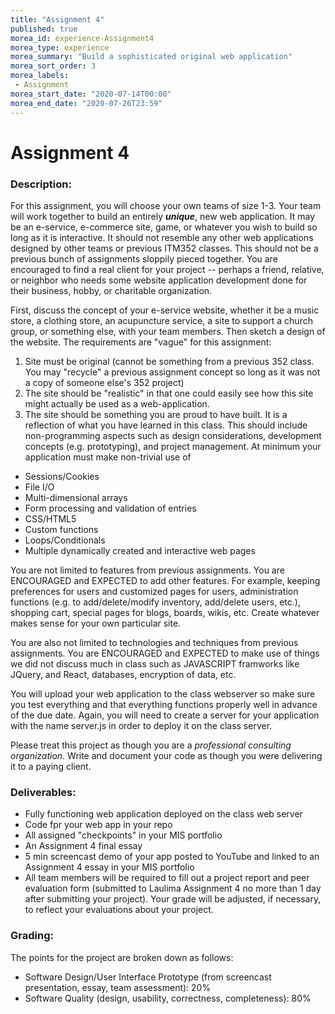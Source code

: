 ```yaml
--- 
title: "Assignment 4" 
published: true 
morea_id: experience-Assignment4
morea_type: experience 
morea_summary: "Build a sophisticated original web application"
morea_sort_order: 3 
morea_labels:
 - Assignment
morea_start_date: "2020-07-14T00:00"
morea_end_date: "2020-07-26T23:59"
---
```


# Assignment 4

### Description:
For this assignment, you will choose your own teams of size 1-3. Your team will work together to build an entirely _**unique**_, new web application. It may be an e-service, e-commerce site, game, or whatever you wish to build so long as it is interactive. It should not resemble any other web applications designed by other teams or previous ITM352 classes. This should not be a previous bunch of assignments sloppily pieced together. You are encouraged to find a real client for your project -- perhaps a friend, relative, or neighbor who needs some website application development done for their business, hobby, or charitable organization.

First, discuss the concept of your e-service website, whether it be a music store, a clothing store, an acupuncture service, a site to support a church group, or something else, with your team members. Then sketch a design of the website. The requirements are "vague" for this assignment:

 1. Site must be original (cannot be something from a previous 352 class. You may "recycle" a previous assignment concept so long as it was not a copy of someone else's 352 project)
 2. The site should be "realistic" in that one could easily see how this site might actually be used as a web-application.
 3. The site should be something you are proud to have built. It is a reflection of what you have learned in this class. This should include non-programming aspects such as design considerations, development concepts (e.g. prototyping), and project management. At minimum your application must make non-trivial use of 

 - Sessions/Cookies
 - File I/O
 - Multi-dimensional arrays
 - Form processing and validation of entries
 - CSS/HTML5
 - Custom functions
 - Loops/Conditionals
 - Multiple dynamically created and interactive web pages

You are not limited to features from previous assignments. You are ENCOURAGED and EXPECTED to add other features. For example, keeping preferences for users and customized pages for users, administration functions (e.g. to add/delete/modify inventory, add/delete users, etc.), shopping cart, special pages for blogs, boards, wikis, etc. Create whatever makes sense for your own particular site.

You are also not limited to technologies and techniques from previous assignments. You are ENCOURAGED and EXPECTED to make use of things we did not discuss much in class such as JAVASCRIPT framworks like JQuery, and React, databases, encryption of data, etc.

You will upload your web application to the class webserver so make sure you test everything and that everything functions properly well in advance of the due date. Again, you will need to create a server for your application with the name server.js in order to deploy it on the class server.

Please treat this project as though you are a _professional consulting organization_. Write and document your code as though you were delivering it to a paying client. 

### Deliverables:
 - Fully functioning web application deployed on the class web server
 - Code fpr your web app in your repo
 - All assigned "checkpoints" in your MIS portfolio
 - An Assignment 4 final essay
 - 5 min screencast demo of your app posted to YouTube and linked to an Assignment 4 essay in your MIS portfolio
 - All team members will be required to fill out a project report and peer evaluation form (submitted to Laulima Assignment 4 no more than 1 day after submitting your project). Your grade will be adjusted, if necessary, to reflect your evaluations about your project.

### Grading:
The points for the project are broken down as follows:

 - Software Design/User Interface Prototype (from screencast presentation, essay, team assessment): 20%
 - Software Quality (design, usability, correctness, completeness): 80%

